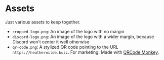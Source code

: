 # Assets

Just various assets to keep together.


- `cropped-logo.png`: An image of the logo with no margin
- `discord-logo.png`: An image of the logo with a wider margin, because Discord won't center it well otherwise
- `qr-code.png`: A stylized QR code pointing to the URL `https://heatherwilde.buzz`. For marketing. Made with [QRCode Monkey](https://www.qrcode-monkey.com/).